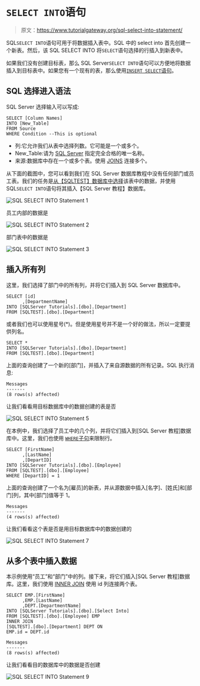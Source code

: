 # `SELECT INTO`语句

> 原文：<https://www.tutorialgateway.org/sql-select-into-statement/>

SQL`SELECT INTO`语句可用于将数据插入表中。SQL 中的 select into 首先创建一个新表。然后，该 SQL SELECT INTO 将`SELECT`语句选择的行插入到新表中。

如果我们没有创建目标表，那么 SQL Server`SELECT INTO`语句可以方便地将数据插入到目标表中。如果您有一个现有的表，那么使用[`INSERT SELECT`语句](https://www.tutorialgateway.org/sql-insert-into-select-statement/)。

## SQL 选择进入语法

SQL Server 选择输入可以写成:

```
SELECT [Column Names]
INTO [New_Table]
FROM Source
WHERE Condition --This is optional
```

*   列:它允许我们从表中选择列数。它可能是一个或多个。
*   New_Table:请为 [SQL Server](https://www.tutorialgateway.org/sql/) 指定完全合格的唯一名称。
*   来源:数据库中存在一个或多个表。使用 [JOINS](https://www.tutorialgateway.org/sql-joins/) 连接多个。

从下面的截图中，您可以看到我们在 SQL Server 数据库教程中没有任何部门或员工表。我们的任务是[从【SQLTEST】数据库中选择](https://www.tutorialgateway.org/sql-select-statement/)该表中的数据，并使用 SQL`SELECT INTO`语句将其插入【SQL Server 教程】数据库。

![SQL SELECT INTO Statement 1](img/3ada0684f4b4b13d01f24ba7ffd7bd45.png)

员工内部的数据是

![SQL SELECT INTO Statement 2](img/0818dbcbb8a8dbe7dd9cff0fa2bed373.png)

部门表中的数据是

![SQL SELECT INTO Statement 3](img/aff47d2ce5cff6a22067a68da5303b1c.png)

## 插入所有列

这里，我们选择了部门中的所有列，并将它们插入到 SQL Server 数据库中。

```
SELECT [id]
      ,[DepartmentName]
INTO [SQLServer Tutorials].[dbo].[Department]
FROM [SQLTEST].[dbo].[Department]
```

或者我们也可以使用星号(*)。但是使用星号并不是一个好的做法，所以一定要提供列名。

```
SELECT *
INTO [SQLServer Tutorials].[dbo].[Department]
FROM [SQLTEST].[dbo].[Department]
```

上面的查询创建了一个新的[部门]，并插入了来自源数据的所有记录。SQL 执行消息:

```
Messages
-------
(8 rows(s) affected)
```

让我们看看用目标数据库中的数据创建的表是否

![SQL SELECT INTO Statement 5](img/4e432e3927f1f9eccc23253c212c75e5.png)

在本例中，我们选择了员工中的几个列，并将它们插入到[SQL Server 教程]数据库中。这里，我们也使用 [`WHERE`子句](https://www.tutorialgateway.org/sql-where-clause/)来限制行。

```
SELECT [FirstName]
      ,[LastName]
      ,[DepartID]
INTO [SQLServer Tutorials].[dbo].[Employee]
FROM [SQLTEST].[dbo].[Employee]
WHERE [DepartID] = 1
```

上面的查询创建了一个名为[雇员]的新表，并从源数据中插入[名字]、[姓氏]和[部门]列，其中[部门]值等于 1。

```
Messages
-------
(4 rows(s) affected)
```

让我们看看这个表是否是用目标数据库中的数据创建的

![SQL SELECT INTO Statement 7](img/1406c5262421f166dc13af9de14909ff.png)

## 从多个表中插入数据

本示例使用“员工”和“部门”中的列。接下来，将它们插入[SQL Server 教程]数据库。这里，我们使用 [INNER JOIN](https://www.tutorialgateway.org/sql-inner-join/) 使用 id 列连接两个表。

```
SELECT EMP.[FirstName]
      ,EMP.[LastName]
      ,DEPT.[DepartmentName]
INTO [SQLServer Tutorials].[dbo].[Select Into]
FROM [SQLTEST].[dbo].[Employee] EMP
INNER JOIN
[SQLTEST].[dbo].[Department] DEPT ON
EMP.id = DEPT.id
```

```
Messages
-------
(8 rows(s) affected)
```

让我们看看目的数据库中的数据是否创建

![SQL SELECT INTO Statement 9](img/0994b13f52a1de951b975dbf8e22790e.png)